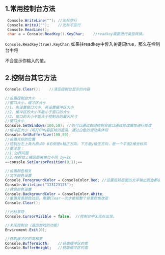 ## 1.常用控制台方法

```c#
 Console.WriteLine("");	//光标空行
 Console.WriteJ("");	//光标不空行
 Console.ReadLine();
 char a = Console.ReadKey().KeyChar;	//readkey需要进行类型转换。
```

`Console.ReadKey(true).KeyChar;`如果往readkey中传入关键词true，那么在控制台中将

不会显示你输入的值。

## 2.控制台其它方法

```c#
Console.Clear();	//清空控制台显示的内容
```

```c#
//设置控制台大小
//窗口大小，缓冲区大小
//1、先设置窗口大小，再设置缓冲区大小
//2、缓冲区的大小不能小于窗口的大小
//3、窗口的大小不能大于控制台的最大尺寸
//窗口大小
Console.SetWindows(100,50);	//也可以通过右键控制台窗口通过修改属性进行修改
//缓冲区大小（可打印内容区域的宽高，通过白色的滑动条体现
Console.SetBufferSize(100,50);	
//设置光标的位置
//控制台左上角为原点0 0右侧是x轴正方向，下方是y轴正方向，是一个平面2维坐标系
//要注意：
//1.边界问题
//2.在视觉上横纵距离单位不同 1y=2x
==console.SetCursorPosition(0,1);==
```

```c#
//设置颜色相关
//文字颜色设置
Console.ForegroundColor = ConsoleColor.Red;	//设置后其后面的文字输出颜色都会改变
Console.WriteLine("123123123");
//背景颜色设置
Console.BackgroundColor = ConsoleColor.White;
//重置背景颜色过后，需要Clear一次才能把整个背景颜色改变
Console.Clear();
```

```c#
//光标显隐
Console.CursorVisible = false;	//控制台中无光标出现。
```

```c#
//关闭控制台（退出游戏的功能）
Enviroment.Exit(0);
```

```c#
//获取缓冲区的高和宽
Console.BufferWidth;	//获取缓冲区的宽
Console.BufferHeight;	//获取缓冲区的高
```



